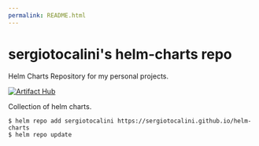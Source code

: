 ```yaml
---
permalink: README.html
---
```


# sergiotocalini's helm-charts repo
Helm Charts Repository for my personal projects.

[![Artifact Hub](https://img.shields.io/endpoint?url=https://artifacthub.io/badge/repository/sergiotocalini)](https://artifacthub.io/packages/search?repo=sergiotocalini)

Collection of helm charts.

```
$ helm repo add sergiotocalini https://sergiotocalini.github.io/helm-charts
$ helm repo update
```

